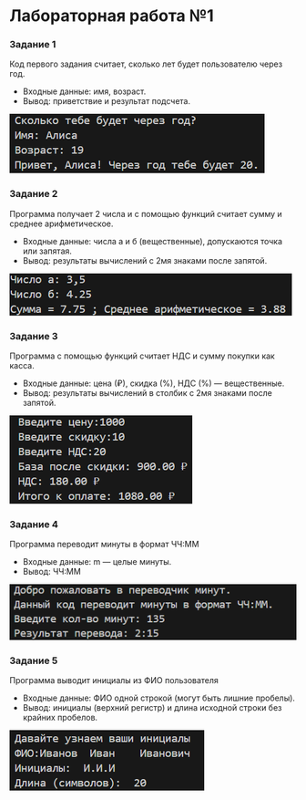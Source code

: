 # Лабораторная работа №1
### Задание 1
Код первого задания считает, сколько лет будет пользователю через год.
* Входные данные: имя, возраст.
* Вывод: приветствие и результат подсчета.

![Результат 1го кода](images/lab01/lab1_ex1.png)

### Задание 2
Программа получает 2 числа и с помощью функций считает сумму и среднее арифметическое.
* Входные данные: числа а и б (вещественные), допускаются точка или запятая.
* Вывод: результаты вычислений с 2мя знаками после запятой.

![Результат 2го кода](images/lab01/lab1_ex2.png)

### Задание 3
Программа с помощью функций считает НДС и сумму покупки как касса.
* Входные данные: цена (₽), скидка (%), НДС (%) — вещественные.
* Вывод: результаты вычислений в столбик с 2мя знаками после запятой.

![Результат 3го кода](images/lab01/lab1_ex3.png)

### Задание 4
Программа переводит минуты в формат ЧЧ:ММ
* Входные данные: m — целые минуты.
* Вывод: ЧЧ:ММ

![Результат 4 кода](images/lab01/lab1_ex4.png)

### Задание 5
Программа выводит инициалы из ФИО пользователя
* Входные данные: ФИО одной строкой (могут быть лишние пробелы).
* Вывод: инициалы (верхний регистр) и длина исходной строки без крайних пробелов.

![Результат 5 кода](images/lab01/lab1_ex5.png)